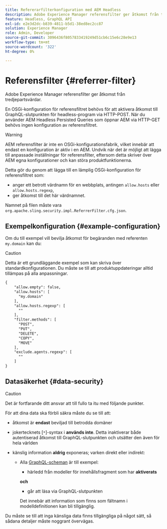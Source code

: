```yaml
---
title: Refererarfilterkonfiguration med AEM Headless
description: Adobe Experience Manager referensfilter ger åtkomst från tredjepartsvärdar. En OSGi-konfiguration för referensfiltret krävs för att aktivera åtkomst till GraphQL-slutpunkten för headless-program.
feature: Headless, GraphQL API
exl-id: e2e3d2dc-b839-4811-b5d1-38ed8ec2cc87
solution: Experience Manager
role: Admin, Developer
source-git-commit: 3096436f8057833419249d51cb6c15e6c28e9e13
workflow-type: tm+mt
source-wordcount: '322'
ht-degree: 0%

---
```


# Referensfilter {#referrer-filter}

Adobe Experience Manager referensfilter ger åtkomst från tredjepartsvärdar.

En OSGi-konfiguration för referensfiltret behövs för att aktivera åtkomst till GraphQL-slutpunkten för headless-program via HTTP-POST. När du använder AEM Headless Persisted Queries som öppnar AEM via HTTP-GET behövs ingen konfiguration av referensfiltret.

>[!WARNING]
> AEM referensfilter är inte en OSGi-konfigurationsfabrik, vilket innebär att endast en konfiguration är aktiv i en AEM. Undvik när det är möjligt att lägga till anpassade inställningar för referensfilter, eftersom detta skriver över AEM egna konfigurationer och kan störa produktfunktionerna.

Detta gör du genom att lägga till en lämplig OSGi-konfiguration för referensfiltret som:

* anger ett betrott värdnamn för en webbplats, antingen `allow.hosts` eller `allow.hosts.regexp`,
* ger åtkomst till det här värdnamnet.

Namnet på filen måste vara `org.apache.sling.security.impl.ReferrerFilter.cfg.json`.

## Exempelkonfiguration {#example-configuration}

Om du till exempel vill bevilja åtkomst för begäranden med referenten `my.domain` kan du:

>[!CAUTION]
>
>Detta är ett grundläggande exempel som kan skriva över standardkonfigurationen. Du måste se till att produktuppdateringar alltid tillämpas på alla anpassningar.

```xml
{
    "allow.empty": false,
    "allow.hosts": [
      "my.domain"
    ],
    "allow.hosts.regexp": [
      ""
    ],
    "filter.methods": [
      "POST",
      "PUT",
      "DELETE",
      "COPY",
      "MOVE"
    ],
    "exclude.agents.regexp": [
      ""
    ]
}
```

## Datasäkerhet {#data-security}

>[!CAUTION]
>
>Det är fortfarande ditt ansvar att till fullo ta itu med följande punkter.

För att dina data ska förbli säkra måste du se till att:

* åtkomst är **endast** beviljad till betrodda domäner

* jokertecknets [`*`]-syntax i **används inte**. Detta inaktiverar både autentiserad åtkomst till GraphQL-slutpunkten och utsätter den även för hela världen

* känslig information **aldrig** exponeras; varken direkt eller indirekt:

   * Alla [GraphQL-scheman](/help/headless/graphql-api/content-fragments.md#schema-generation) är till exempel:

      * härledd från modeller för innehållsfragment som har **aktiverats**

     **och**

      * går att läsa via GraphQL-slutpunkten

     Det innebär att information som finns som fältnamn i modelldefinitionen kan bli tillgänglig.

Du måste se till att inga känsliga data finns tillgängliga på något sätt, så sådana detaljer måste noggrant övervägas.
